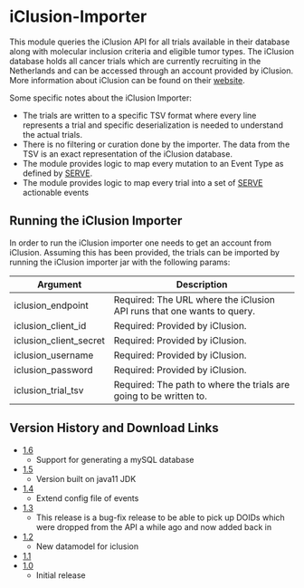 # iClusion-Importer

This module queries the iClusion API for all trials available in their database along with molecular inclusion criteria and eligible tumor types.
The iClusion database holds all cancer trials which are currently recruiting in the Netherlands and can be accessed through an account provided by iClusion.
More information about iClusion can be found on their [website](https://iclusion.org). 

Some specific notes about the iClusion Importer:
 * The trials are written to a specific TSV format where every line represents a trial and specific deserialization is needed to understand the actual trials.
 * There is no filtering or curation done by the importer. The data from the TSV is an exact representation of the iClusion database.
 * The module provides logic to map every mutation to an Event Type as defined by [SERVE](../algo/README.md).
 * The module provides logic to map every trial into a set of [SERVE](../algo/README.md) actionable events

## Running the iClusion Importer

In order to run the iClusion importer one needs to get an account from iClusion. 
Assuming this has been provided, the trials can be imported by running the iClusion importer jar with the following params:
  
| Argument               | Description                                                            |
|------------------------|------------------------------------------------------------------------|
| iclusion_endpoint      | Required: The URL where the iClusion API runs that one wants to query. |
| iclusion_client_id     | Required: Provided by iClusion.                                        |
| iclusion_client_secret | Required: Provided by iClusion.                                        |
| iclusion_username      | Required: Provided by iClusion.                                        |
| iclusion_password      | Required: Provided by iClusion.                                        |
| iclusion_trial_tsv     | Required: The path to where the trials are going to be written to.     |

## Version History and Download Links
- [1.6](https://github.com/hartwigmedical/hmftools/releases/tag/iclusion-importer-v1.6)
  - Support for generating a mySQL database
- [1.5](https://github.com/hartwigmedical/hmftools/releases/tag/iclusion-importer-v1.5)
  - Version built on java11 JDK
- [1.4](https://github.com/hartwigmedical/hmftools/releases/tag/iclusion-importer-v1.4)
  - Extend config file of events
- [1.3](https://github.com/hartwigmedical/hmftools/releases/tag/iclusion-importer-v1.3)
  - This release is a bug-fix release to be able to pick up DOIDs which were dropped from the API a while ago and now added back in
- [1.2](https://github.com/hartwigmedical/hmftools/releases/tag/iclusion-importer-v1.2)
  - New datamodel for iclusion
- [1.1](https://github.com/hartwigmedical/hmftools/releases/tag/iclusion-importer-v1.1)
- [1.0](https://github.com/hartwigmedical/hmftools/releases/tag/iclusion-importer-v1.0)
  - Initial release 
